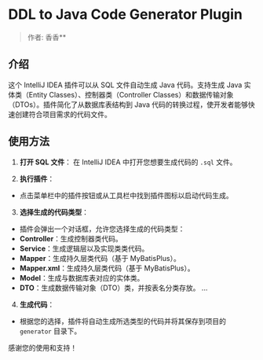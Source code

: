 # DDL to Java Code Generator Plugin

> 作者: 香香**

## 介绍

这个 IntelliJ IDEA 插件可以从 SQL 文件自动生成 Java 代码。支持生成 Java 实体类（Entity Classes）、控制器类（Controller Classes）和数据传输对象（DTOs）。插件简化了从数据库表结构到 Java 代码的转换过程，使开发者能够快速创建符合项目需求的代码文件。

## 使用方法

1. **打开 SQL 文件**：
   在 IntelliJ IDEA 中打开您想要生成代码的 `.sql` 文件。

2. **执行插件**：
- 点击菜单栏中的插件按钮或从工具栏中找到插件图标以启动代码生成。

3. **选择生成的代码类型**：
- 插件会弹出一个对话框，允许您选择生成的代码类型：
- **Controller**：生成控制器类代码。
- **Service**：生成逻辑层以及实现类类代码。
- **Mapper**：生成持久层类代码（基于 MyBatisPlus）。
- **Mapper.xml**：生成持久层类代码（基于 MyBatisPlus）。
- **Model**：生成与数据库表对应的实体类。
- **DTO**：生成数据传输对象（DTO）类，并按表名分类存放。
  ...

4. **生成代码**：
- 根据您的选择，插件将自动生成所选类型的代码并将其保存到项目的 `generator` 目录下。


感谢您的使用和支持！

